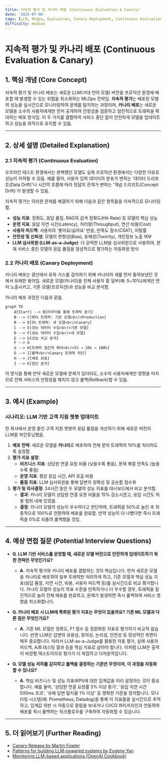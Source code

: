 ```yaml
---
title: 지속적 평가 및 카나리 배포 (Continuous Evaluation & Canary)
date: '2025-07-06'
tags: [LLM, MLOps, Evaluation, Canary Deployment, Continuous Evaluation]
difficulty: medium
---
```


# 지속적 평가 및 카나리 배포 (Continuous Evaluation & Canary)

## 1. 핵심 개념 (Core Concept)

지속적 평가 및 카나리 배포는 새로운 LLM(거대 언어 모델) 버전을 프로덕션 환경에 배포할 때 발생할 수 있는 위험을 최소화하는 MLOps 전략임. **지속적 평가**는 배포된 모델의 성능을 실시간으로 모니터링하여 문제를 탐지하는 과정이며, **카나리 배포**는 새로운 모델을 소수의 사용자에게만 먼저 공개하여 안정성을 검증하고 점진적으로 트래픽을 확대하는 배포 방식임. 이 두 가지를 결합하여 서비스 중단 없이 안전하게 모델을 업데이트하고 성능을 최적으로 유지할 수 있음.

______________________________________________________________________

## 2. 상세 설명 (Detailed Explanation)

### 2.1 지속적 평가 (Continuous Evaluation)

오프라인 테스트 환경에서는 완벽했던 모델도 실제 프로덕션 환경에서는 다양한 이유로 성능이 저하될 수 있음. 예를 들어, 사용자 입력 데이터의 분포가 변하는 '데이터 드리프트(Data Drift)'나 시간의 흐름에 따라 정답의 관계가 변하는 '개념 드리프트(Concept Drift)'가 발생할 수 있음.

지속적 평가는 이러한 문제를 해결하기 위해 다음과 같은 항목들을 지속적으로 모니터링함.

- **성능 지표**: 정확도, 응답 품질, RAG의 검색 정확도(Hit-Rate) 등 모델의 핵심 성능
- **운영 지표**: 응답 지연 시간(Latency), 처리량(Throughput), 연산 비용(Cost)
- **사용자 피드백**: 사용자의 '좋아요/싫어요' 반응, 만족도 점수(CSAT), 이탈률
- **안전성 및 신뢰성**: 모델의 편향성(Bias), 유해성(Toxicity), 개인정보 노출 여부
- **LLM 심사위원 (LLM-as-a-Judge)**: 더 강력한 LLM을 심사위원으로 사용하여, 현재 서비스 중인 모델의 응답 품질을 정성적으로 평가하는 자동화된 방식

### 2.2 카나리 배포 (Canary Deployment)

카나리 배포는 광산에서 유독 가스를 감지하기 위해 카나리아 새를 먼저 들여보냈던 것에서 유래한 용어임. 새로운 모델(카나리)을 전체 사용자 중 일부(예: 5~10%)에게만 먼저 노출시키고, 기존 모델(프로덕션)과 성능을 비교 분석함.

카나리 배포 과정은 다음과 같음.

```mermaid
graph TD
    A[Start] --> B{라우터를 통해 트래픽 분기}
    B --> C[95% 트래픽: 기존 모델<br/>Production]
    B --> D[5% 트래픽: 새 모델<br/>Canary]
    C --> E[성능 데이터 수집<br/>기존 모델]
    D --> F[성능 데이터 수집<br/>새 모델]
    E --> G{성능 비교 분석}
    F --> G
    G --> H[트래픽 점진적 확대<br/>5% → 20% → 100%]
    G --> I[롤백<br/>Canary 트래픽 차단]
    H --> J[배포 완료]
    I --> K[원인 분석]
```

이 방식을 통해 만약 새로운 모델에 문제가 있더라도, 소수의 사용자에게만 영향을 미치므로 전체 서비스의 안정성을 해치지 않고 롤백(Rollback)할 수 있음.

______________________________________________________________________

## 3. 예시 (Example)

### 시나리오: LLM 기반 고객 지원 챗봇 업데이트

한 회사에서 운영 중인 고객 지원 챗봇의 응답 품질을 개선하기 위해 새로운 버전의 LLM을 파인튜닝했음.

1. **배포 전략**: 새로운 모델을 **카나리**로 배포하여 전체 문의 트래픽의 10%를 처리하도록 설정함.
1. **평가 지표 설정**:
   - **비즈니스 지표**: 상담원 연결 요청 비율 (낮을수록 좋음), 문제 해결 만족도 (높을수록 좋음)
   - **운영 지표**: 평균 응답 시간, API 호출 비용
   - **품질 지표**: LLM 심사위원을 통해 답변의 정확성 및 공손함 점수화
1. **평가 및 의사결정**: 24시간 동안 두 모델의 성능 지표를 대시보드에서 비교 분석함.
   - **결과**: 카나리 모델이 상담원 연결 요청 비율을 15% 감소시켰고, 응답 시간도 허용 범위 내에 있었음.
   - **결정**: 카나리 모델의 성능이 우수하다고 판단하여, 트래픽을 50%로 늘린 후 최종적으로 100%로 전환하여 배포를 완료함. 만약 성능이 더 나빴다면 즉시 트래픽을 0%로 되돌려 롤백했을 것임.

______________________________________________________________________

## 4. 예상 면접 질문 (Potential Interview Questions)

- **Q. LLM 기반 서비스를 운영할 때, 새로운 모델 버전으로 안전하게 업데이트하기 위한 전략은 무엇인가요?**

  - **A.** 지속적 평가와 카나리 배포를 결합하는 것이 핵심입니다. 먼저 새로운 모델을 카나리로 배포하여 일부 트래픽만 처리하게 하고, 기존 모델과 핵심 성능 지표(응답 품질, 지연 시간, 비용, 사용자 피드백 등)를 실시간으로 비교 평가합니다. 카나리 모델의 성능이 목표 수준을 만족하거나 더 우수할 경우, 트래픽을 점진적으로 늘려 전체 배포를 완료하고, 문제가 발생하면 즉시 롤백하여 서비스 영향을 최소화합니다.

- **Q. 카나리 배포 시 LLM에 특화된 평가 지표는 무엇이 있을까요? 기존 ML 모델과 다른 점은 무엇인가요?**

  - **A.** 기존 ML 모델은 정확도, F1 점수 등 정량화된 지표로 평가하기 비교적 쉽습니다. 반면 LLM은 답변의 유용성, 창의성, 논리성, 안전성 등 정성적인 측면이 매우 중요합니다. 따라서 LLM-as-a-Judge를 활용한 자동 평가, 실제 사용자 피드백, A/B 테스팅 결과 등을 핵심 지표로 삼아야 합니다. 이처럼 LLM은 출력이 비정형 텍스트이므로 평가가 더 복잡하고 다차원적입니다.

- **Q. 모델 성능 저하를 감지하고 롤백을 결정하는 기준은 무엇이며, 이 과정을 자동화할 수 있나요?**

  - **A.** 핵심 비즈니스 및 성능 지표(KPI)에 대한 임계값을 미리 설정하는 것이 중요합니다. 예를 들어, '상담원 연결 요청률 5% 이상 증가', '응답 지연 시간 500ms 초과', '유해 답변 탐지율 1% 이상' 등 명확한 기준을 정의합니다. 모니터링 시스템(예: Prometheus, Datadog)을 통해 이 지표들을 실시간으로 추적하고, 임계값 위반 시 자동으로 알림을 보내거나 CI/CD 파이프라인과 연동하여 배포를 즉시 롤백하는 워크플로우를 구축하여 자동화할 수 있습니다.

______________________________________________________________________

## 5. 더 읽어보기 (Further Reading)

- [Canary Release by Martin Fowler](https://martinfowler.com/bliki/CanaryRelease.html)
- [Patterns for building LLM-powered systems by Eugene Yan](https://eugeneyan.com/writing/llm-patterns/)
- [Monitoring LLM-based applications (OpenAI Cookbook)](https://cookbook.openai.com/examples/monitoring_llm_based_applications)
